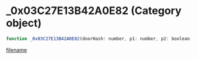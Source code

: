 # _0x03C27E13B42A0E82 (Category object)

```js
function _0x03C27E13B42A0E82(doorHash: number, p1: number, p2: boolean, p3: boolean): void
```

[filename](_0x03C27E13B42A0E82_m.md ':include')